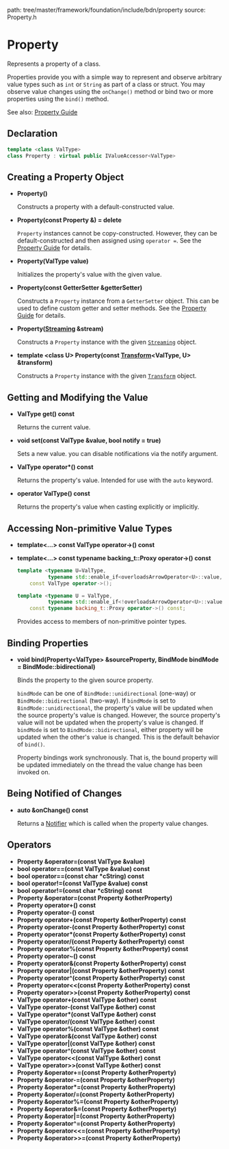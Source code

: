 path: tree/master/framework/foundation/include/bdn/property
source: Property.h

# Property

Represents a property of a class.

Properties provide you with a simple way to represent and observe arbitrary value types such as `int` or `String` as part of a class or struct. You may observe value changes using the `onChange()` method or bind two or more properties using the `bind()` method.

See also: [Property Guide](../../guides/fundamentals/properties.md)

## Declaration

```C++
template <class ValType> 
class Property : virtual public IValueAccessor<ValType>
```

## Creating a Property Object

* **Property()**

	Constructs a property with a default-constructed value.

* **Property(const Property &) = delete**

	`Property` instances cannot be copy-constructed. However, they can be default-constructed and then assigned using `operator =`. See the [Property Guide](../../guides/fundamentals/properties.md#copying) for details.

* **Property(ValType value)**

	Initializes the property's value with the given value.

* **Property(const GetterSetter<ValType> &getterSetter)**

	Constructs a `Property` instance from a `GetterSetter` object. This can be used to define custom getter and setter methods. See the [Property Guide](../../guides/fundamentals/properties.md#getters-and-setters) for details.

* **Property([Streaming](streaming.md) &stream)**

	Constructs a `Property` instance with the given [`Streaming`](streaming.md) object.

* **template <class U\> Property(const [Transform](transform.md)<ValType, U\> &transform)**

	Constructs a `Property` instance with the given [`Transform`](transform.md) object.


## Getting and Modifying the Value

* **ValType get() const**

	Returns the current value.

* **void set(const ValType &value, bool notify = true)**

	Sets a new value. you can disable notifications via the notify argument.

* **ValType operator\*() const**

	Returns the property's value. Intended for use with the `auto` keyword.

* **operator ValType() const**

	Returns the property's value when casting explicitly or implicitly.

## Accessing Non-primitive Value Types

* **template<...> const ValType operator-\>() const**
* **template<...> const typename backing_t::Proxy operator-\>() const**

	```c++
	template <typename U=ValType, 
			  typename std::enable_if<overloadsArrowOperator<U>::value, int>::type = 0>
		const ValType operator->();
    
    template <typename U = ValType, 
    		  typename std::enable_if<!overloadsArrowOperator<U>::value, int>::type = 0>
    	const typename backing_t::Proxy operator->() const;
	```

	Provides access to members of non-primitive pointer types.

## Binding Properties

* **void bind(Property<ValType\> &sourceProperty, BindMode bindMode = BindMode::bidirectional)**

	Binds the property to the given source property.

	`bindMode` can be one of `BindMode::unidirectional` (one-way) or `BindMode::bidirectional` (two-way). If `bindMode` is set to `BindMode::unidirectional`, the property's value will be updated when the source property's value is changed. However, the source property's value will not be updated when the property's value is changed. If `bindMode` is set to `BindMode::bidirectional`, either property will be updated when the other's value is changed. This is the default behavior of `bind()`.

	Property bindings work synchronously. That is, the bound property will be updated immediately on the thread the value change has been invoked on.

## Being Notified of Changes

* **auto &onChange() const**
	
	Returns a [Notifier](notifier.md) which is called when the property value changes.

## Operators

* **Property &operator=(const ValType &value)**
* **bool operator==(const ValType &value) const**
* **bool operator==(const char \*cString) const**
* **bool operator!=(const ValType &value) const**
* **bool operator!=(const char \*cString) const**
* **Property &operator=(const Property &otherProperty)**
* **Property operator+() const**
* **Property operator-() const**
* **Property operator+(const Property &otherProperty) const**
* **Property operator-(const Property &otherProperty) const**
* **Property operator\*(const Property &otherProperty) const**
* **Property operator/(const Property &otherProperty) const**
* **Property operator%(const Property &otherProperty) const**
* **Property operator~() const**
* **Property operator&(const Property &otherProperty) const**
* **Property operator|(const Property &otherProperty) const**
* **Property operator^(const Property &otherProperty) const**
* **Property operator<<(const Property &otherProperty) const**
* **Property operator>>(const Property &otherProperty) const**
* **ValType operator+(const ValType &other) const**
* **ValType operator-(const ValType &other) const**
* **ValType operator\*(const ValType &other) const**
* **ValType operator/(const ValType &other) const**
* **ValType operator%(const ValType &other) const**
* **ValType operator&(const ValType &other) const**
* **ValType operator|(const ValType &other) const**
* **ValType operator^(const ValType &other) const**
* **ValType operator<<(const ValType &other) const**
* **ValType operator>>(const ValType &other) const**
* **Property &operator+=(const Property &otherProperty)**
* **Property &operator-=(const Property &otherProperty)**
* **Property &operator\*=(const Property &otherProperty)**
* **Property &operator/=(const Property &otherProperty)**
* **Property &operator%=(const Property &otherProperty)**
* **Property &operator&=(const Property &otherProperty)**
* **Property &operator|=(const Property &otherProperty)**
* **Property &operator^=(const Property &otherProperty)**
* **Property &operator<<=(const Property &otherProperty)**
* **Property &operator>>=(const Property &otherProperty)**
